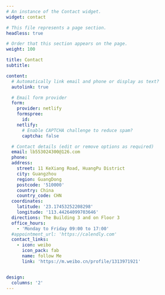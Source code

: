 ```yaml
---
# An instance of the Contact widget.
widget: contact

# This file represents a page section.
headless: true

# Order that this section appears on the page.
weight: 100

title: Contact
subtitle:

content:
  # Automatically link email and phone or display as text?
  autolink: true

  # Email form provider
  form:
    provider: netlify
    formspree:
      id:
    netlify:
      # Enable CAPTCHA challenge to reduce spam?
      captcha: false

  # Contact details (edit or remove options as required)
  email: lb553024300@126.com
  phone: 
  address:
    street: 11 KeXiang Road, HuangPu District
    city: Guangzhou
    region: GuangDong
    postcode: '510000'
    country: China
    country_code: CHN
  coordinates:
    latitude: '23.17453252208298'
    longitude: '113.44264099703646'
  directions: The Building 3 and on Floor 3
  office_hours:
    - 'Monday to Friday 09:00 to 17:00'
  #appointment_url: 'https://calendly.com'
  contact_links:
    - icon: weibo
      icon_pack: fab
      name: follow Me
      link: 'https://m.weibo.cn/profile/1313971921'


design:
  columns: '2'
---
```

